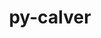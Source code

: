 ---
title: "py-calver"
layout: cache
categories: [package, develop-2024-03-17]
meta: {"versions": ["2022.6.26"], "compilers": ["apple-clang@=15.0.0", "cce@=15.0.1", "gcc@=11.1.0", "gcc@=11.4.0", "gcc@=7.3.1", "gcc@=7.5.0", "gcc@=9.4.0", "oneapi@=2024.0.0"], "oss": ["amzn2", "rhel8", "ubuntu18.04", "ubuntu20.04", "ubuntu22.04", "ventura"], "platforms": ["darwin", "linux"], "targets": ["aarch64", "neoverse_n1", "neoverse_v1", "neoverse_v2", "ppc64le", "x86_64_v3", "zen4"], "stacks": ["aws-isc", "aws-isc-aarch64", "data-vis-sdk", "e4s", "e4s-cray-rhel", "e4s-neoverse-v2", "e4s-neoverse_v1", "e4s-oneapi", "e4s-power", "e4s-rocm-external", "ml-darwin-aarch64-mps", "ml-linux-x86_64-cpu", "ml-linux-x86_64-cuda", "ml-linux-x86_64-rocm", "radiuss", "root"], "num_specs": 23, "num_specs_by_stack": {"ml-darwin-aarch64-mps": 2, "root": 23, "aws-isc-aarch64": 2, "aws-isc": 1, "e4s-cray-rhel": 1, "radiuss": 1, "e4s-power": 2, "data-vis-sdk": 2, "e4s-neoverse_v1": 2, "e4s-neoverse-v2": 2, "ml-linux-x86_64-cpu": 3, "ml-linux-x86_64-cuda": 3, "e4s-rocm-external": 1, "ml-linux-x86_64-rocm": 2, "e4s": 3, "e4s-oneapi": 2}}
spec_details: [{"hash": "tllwcdgdzksp565lq6g3t4b6ha3azanj", "compiler": "apple-clang@=15.0.0", "versions": ["2022.6.26"], "os": "ventura", "platform": "darwin", "target": "aarch64", "variants": ["build_system=python_pip"], "stacks": ["ml-darwin-aarch64-mps", "root"], "size": "-", "tarball": "https://binaries.spack.io/releases/develop-2024-03-17/build_cache/darwin-ventura-aarch64/apple-clang-15.0.0/py-calver-2022.6.26/darwin-ventura-aarch64-apple-clang-15.0.0-py-calver-2022.6.26-tllwcdgdzksp565lq6g3t4b6ha3azanj.spack"}, {"hash": "2k4vn6ewcwd7tzkeznsxvike5duz76uj", "compiler": "apple-clang@=15.0.0", "versions": ["2022.6.26"], "os": "ventura", "platform": "darwin", "target": "aarch64", "variants": ["build_system=python_pip"], "stacks": ["ml-darwin-aarch64-mps", "root"], "size": "-", "tarball": "https://binaries.spack.io/releases/develop-2024-03-17/build_cache/darwin-ventura-aarch64/apple-clang-15.0.0/py-calver-2022.6.26/darwin-ventura-aarch64-apple-clang-15.0.0-py-calver-2022.6.26-2k4vn6ewcwd7tzkeznsxvike5duz76uj.spack"}, {"hash": "3a6z7gwfbijhk62ynjimgqwitvexmgo4", "compiler": "gcc@=7.3.1", "versions": ["2022.6.26"], "os": "amzn2", "platform": "linux", "target": "aarch64", "variants": ["build_system=python_pip"], "stacks": ["aws-isc-aarch64", "root"], "size": "-", "tarball": "https://binaries.spack.io/releases/develop-2024-03-17/build_cache/linux-amzn2-aarch64/gcc-7.3.1/py-calver-2022.6.26/linux-amzn2-aarch64-gcc-7.3.1-py-calver-2022.6.26-3a6z7gwfbijhk62ynjimgqwitvexmgo4.spack"}, {"hash": "q64kpb2fcev4ou77jdoapthl6eazqcgy", "compiler": "gcc@=7.3.1", "versions": ["2022.6.26"], "os": "amzn2", "platform": "linux", "target": "neoverse_n1", "variants": ["build_system=python_pip"], "stacks": ["aws-isc-aarch64", "root"], "size": "-", "tarball": "https://binaries.spack.io/releases/develop-2024-03-17/build_cache/linux-amzn2-neoverse_n1/gcc-7.3.1/py-calver-2022.6.26/linux-amzn2-neoverse_n1-gcc-7.3.1-py-calver-2022.6.26-q64kpb2fcev4ou77jdoapthl6eazqcgy.spack"}, {"hash": "lntveuobcs64xualtca7ah3kplucasce", "compiler": "gcc@=7.3.1", "versions": ["2022.6.26"], "os": "amzn2", "platform": "linux", "target": "x86_64_v3", "variants": ["build_system=python_pip"], "stacks": ["root", "aws-isc"], "size": "-", "tarball": "https://binaries.spack.io/releases/develop-2024-03-17/build_cache/linux-amzn2-x86_64_v3/gcc-7.3.1/py-calver-2022.6.26/linux-amzn2-x86_64_v3-gcc-7.3.1-py-calver-2022.6.26-lntveuobcs64xualtca7ah3kplucasce.spack"}, {"hash": "ggi2kros2r5xebmw45p54ssatiybgaki", "compiler": "cce@=15.0.1", "versions": ["2022.6.26"], "os": "rhel8", "platform": "linux", "target": "zen4", "variants": ["build_system=python_pip"], "stacks": ["root", "e4s-cray-rhel"], "size": "-", "tarball": "https://binaries.spack.io/releases/develop-2024-03-17/build_cache/linux-rhel8-zen4/cce-15.0.1/py-calver-2022.6.26/linux-rhel8-zen4-cce-15.0.1-py-calver-2022.6.26-ggi2kros2r5xebmw45p54ssatiybgaki.spack"}, {"hash": "hosmmh6ks33unhuyzerdcqqn4cckzzwy", "compiler": "gcc@=7.5.0", "versions": ["2022.6.26"], "os": "ubuntu18.04", "platform": "linux", "target": "x86_64_v3", "variants": ["build_system=python_pip"], "stacks": ["radiuss", "root"], "size": "-", "tarball": "https://binaries.spack.io/releases/develop-2024-03-17/build_cache/linux-ubuntu18.04-x86_64_v3/gcc-7.5.0/py-calver-2022.6.26/linux-ubuntu18.04-x86_64_v3-gcc-7.5.0-py-calver-2022.6.26-hosmmh6ks33unhuyzerdcqqn4cckzzwy.spack"}, {"hash": "rpa2k2qozj3ffivd37jndwkcjx57kxvi", "compiler": "gcc@=9.4.0", "versions": ["2022.6.26"], "os": "ubuntu20.04", "platform": "linux", "target": "ppc64le", "variants": ["build_system=python_pip"], "stacks": ["e4s-power", "root"], "size": "-", "tarball": "https://binaries.spack.io/releases/develop-2024-03-17/build_cache/linux-ubuntu20.04-ppc64le/gcc-9.4.0/py-calver-2022.6.26/linux-ubuntu20.04-ppc64le-gcc-9.4.0-py-calver-2022.6.26-rpa2k2qozj3ffivd37jndwkcjx57kxvi.spack"}, {"hash": "a5liou54k6cnhyhi5mpirjay7q4zq4fk", "compiler": "gcc@=9.4.0", "versions": ["2022.6.26"], "os": "ubuntu20.04", "platform": "linux", "target": "ppc64le", "variants": ["build_system=python_pip"], "stacks": ["e4s-power", "root"], "size": "-", "tarball": "https://binaries.spack.io/releases/develop-2024-03-17/build_cache/linux-ubuntu20.04-ppc64le/gcc-9.4.0/py-calver-2022.6.26/linux-ubuntu20.04-ppc64le-gcc-9.4.0-py-calver-2022.6.26-a5liou54k6cnhyhi5mpirjay7q4zq4fk.spack"}, {"hash": "vw56pr6xhvcltrbsn7tplel6zpmppdj7", "compiler": "gcc@=11.1.0", "versions": ["2022.6.26"], "os": "ubuntu20.04", "platform": "linux", "target": "x86_64_v3", "variants": ["build_system=python_pip"], "stacks": ["data-vis-sdk", "root"], "size": "-", "tarball": "https://binaries.spack.io/releases/develop-2024-03-17/build_cache/linux-ubuntu20.04-x86_64_v3/gcc-11.1.0/py-calver-2022.6.26/linux-ubuntu20.04-x86_64_v3-gcc-11.1.0-py-calver-2022.6.26-vw56pr6xhvcltrbsn7tplel6zpmppdj7.spack"}, {"hash": "hoxwa22wcfwtxwcpob4hbzse5b44rd5g", "compiler": "gcc@=11.1.0", "versions": ["2022.6.26"], "os": "ubuntu20.04", "platform": "linux", "target": "x86_64_v3", "variants": ["build_system=python_pip"], "stacks": ["data-vis-sdk", "root"], "size": "-", "tarball": "https://binaries.spack.io/releases/develop-2024-03-17/build_cache/linux-ubuntu20.04-x86_64_v3/gcc-11.1.0/py-calver-2022.6.26/linux-ubuntu20.04-x86_64_v3-gcc-11.1.0-py-calver-2022.6.26-hoxwa22wcfwtxwcpob4hbzse5b44rd5g.spack"}, {"hash": "nvsv2dy6d273qcc6kyq3ozsspk7yomfv", "compiler": "gcc@=11.4.0", "versions": ["2022.6.26"], "os": "ubuntu22.04", "platform": "linux", "target": "neoverse_v1", "variants": ["build_system=python_pip"], "stacks": ["root", "e4s-neoverse_v1"], "size": "-", "tarball": "https://binaries.spack.io/releases/develop-2024-03-17/build_cache/linux-ubuntu22.04-neoverse_v1/gcc-11.4.0/py-calver-2022.6.26/linux-ubuntu22.04-neoverse_v1-gcc-11.4.0-py-calver-2022.6.26-nvsv2dy6d273qcc6kyq3ozsspk7yomfv.spack"}, {"hash": "47vebvmtmytpqxbmtnoyb73e6cu7dyfm", "compiler": "gcc@=11.4.0", "versions": ["2022.6.26"], "os": "ubuntu22.04", "platform": "linux", "target": "neoverse_v1", "variants": ["build_system=python_pip"], "stacks": ["root", "e4s-neoverse_v1"], "size": "-", "tarball": "https://binaries.spack.io/releases/develop-2024-03-17/build_cache/linux-ubuntu22.04-neoverse_v1/gcc-11.4.0/py-calver-2022.6.26/linux-ubuntu22.04-neoverse_v1-gcc-11.4.0-py-calver-2022.6.26-47vebvmtmytpqxbmtnoyb73e6cu7dyfm.spack"}, {"hash": "ujmrzmo55ybjfui5jhqjh4ko5xvxm7oc", "compiler": "gcc@=11.4.0", "versions": ["2022.6.26"], "os": "ubuntu22.04", "platform": "linux", "target": "neoverse_v2", "variants": ["build_system=python_pip"], "stacks": ["root", "e4s-neoverse-v2"], "size": "-", "tarball": "https://binaries.spack.io/releases/develop-2024-03-17/build_cache/linux-ubuntu22.04-neoverse_v2/gcc-11.4.0/py-calver-2022.6.26/linux-ubuntu22.04-neoverse_v2-gcc-11.4.0-py-calver-2022.6.26-ujmrzmo55ybjfui5jhqjh4ko5xvxm7oc.spack"}, {"hash": "yc4ygggzyx4nmqkljwfljq3y26eki3bp", "compiler": "gcc@=11.4.0", "versions": ["2022.6.26"], "os": "ubuntu22.04", "platform": "linux", "target": "neoverse_v2", "variants": ["build_system=python_pip"], "stacks": ["root", "e4s-neoverse-v2"], "size": "-", "tarball": "https://binaries.spack.io/releases/develop-2024-03-17/build_cache/linux-ubuntu22.04-neoverse_v2/gcc-11.4.0/py-calver-2022.6.26/linux-ubuntu22.04-neoverse_v2-gcc-11.4.0-py-calver-2022.6.26-yc4ygggzyx4nmqkljwfljq3y26eki3bp.spack"}, {"hash": "boh5t6v6nl6ely5wdwwxc5ajky72vjot", "compiler": "gcc@=11.4.0", "versions": ["2022.6.26"], "os": "ubuntu22.04", "platform": "linux", "target": "x86_64_v3", "variants": ["build_system=python_pip"], "stacks": ["ml-linux-x86_64-cpu", "ml-linux-x86_64-cuda", "e4s-rocm-external", "root", "ml-linux-x86_64-rocm"], "size": "-", "tarball": "https://binaries.spack.io/releases/develop-2024-03-17/build_cache/linux-ubuntu22.04-x86_64_v3/gcc-11.4.0/py-calver-2022.6.26/linux-ubuntu22.04-x86_64_v3-gcc-11.4.0-py-calver-2022.6.26-boh5t6v6nl6ely5wdwwxc5ajky72vjot.spack"}, {"hash": "4jngwevxpj2p4panizkoqc3pc57gzbsh", "compiler": "gcc@=11.4.0", "versions": ["2022.6.26"], "os": "ubuntu22.04", "platform": "linux", "target": "x86_64_v3", "variants": ["build_system=python_pip"], "stacks": ["root", "e4s"], "size": "-", "tarball": "https://binaries.spack.io/releases/develop-2024-03-17/build_cache/linux-ubuntu22.04-x86_64_v3/gcc-11.4.0/py-calver-2022.6.26/linux-ubuntu22.04-x86_64_v3-gcc-11.4.0-py-calver-2022.6.26-4jngwevxpj2p4panizkoqc3pc57gzbsh.spack"}, {"hash": "4fhnnnm5ipql5jbghccdr7izqqwdyte3", "compiler": "gcc@=11.4.0", "versions": ["2022.6.26"], "os": "ubuntu22.04", "platform": "linux", "target": "x86_64_v3", "variants": ["build_system=python_pip"], "stacks": ["root", "e4s"], "size": "-", "tarball": "https://binaries.spack.io/releases/develop-2024-03-17/build_cache/linux-ubuntu22.04-x86_64_v3/gcc-11.4.0/py-calver-2022.6.26/linux-ubuntu22.04-x86_64_v3-gcc-11.4.0-py-calver-2022.6.26-4fhnnnm5ipql5jbghccdr7izqqwdyte3.spack"}, {"hash": "quq7hbrmckeiu7ehd2rvln5r4qbtsqb4", "compiler": "gcc@=11.4.0", "versions": ["2022.6.26"], "os": "ubuntu22.04", "platform": "linux", "target": "x86_64_v3", "variants": ["build_system=python_pip"], "stacks": ["root", "e4s"], "size": "-", "tarball": "https://binaries.spack.io/releases/develop-2024-03-17/build_cache/linux-ubuntu22.04-x86_64_v3/gcc-11.4.0/py-calver-2022.6.26/linux-ubuntu22.04-x86_64_v3-gcc-11.4.0-py-calver-2022.6.26-quq7hbrmckeiu7ehd2rvln5r4qbtsqb4.spack"}, {"hash": "2sb65cs6rerbz67q2kx7mfljaojpzn3h", "compiler": "gcc@=11.4.0", "versions": ["2022.6.26"], "os": "ubuntu22.04", "platform": "linux", "target": "x86_64_v3", "variants": ["build_system=python_pip"], "stacks": ["ml-linux-x86_64-rocm", "root", "ml-linux-x86_64-cpu", "ml-linux-x86_64-cuda"], "size": "-", "tarball": "https://binaries.spack.io/releases/develop-2024-03-17/build_cache/linux-ubuntu22.04-x86_64_v3/gcc-11.4.0/py-calver-2022.6.26/linux-ubuntu22.04-x86_64_v3-gcc-11.4.0-py-calver-2022.6.26-2sb65cs6rerbz67q2kx7mfljaojpzn3h.spack"}, {"hash": "2lwnbt5gnampn3qizwg5tllihczuyj6v", "compiler": "gcc@=11.4.0", "versions": ["2022.6.26"], "os": "ubuntu22.04", "platform": "linux", "target": "x86_64_v3", "variants": ["build_system=python_pip"], "stacks": ["root", "ml-linux-x86_64-cpu", "ml-linux-x86_64-cuda"], "size": "-", "tarball": "https://binaries.spack.io/releases/develop-2024-03-17/build_cache/linux-ubuntu22.04-x86_64_v3/gcc-11.4.0/py-calver-2022.6.26/linux-ubuntu22.04-x86_64_v3-gcc-11.4.0-py-calver-2022.6.26-2lwnbt5gnampn3qizwg5tllihczuyj6v.spack"}, {"hash": "ww5u6rs4usf5redjjlcbzk7vsddeowhg", "compiler": "oneapi@=2024.0.0", "versions": ["2022.6.26"], "os": "ubuntu22.04", "platform": "linux", "target": "x86_64_v3", "variants": ["build_system=python_pip"], "stacks": ["root", "e4s-oneapi"], "size": "-", "tarball": "https://binaries.spack.io/releases/develop-2024-03-17/build_cache/linux-ubuntu22.04-x86_64_v3/oneapi-2024.0.0/py-calver-2022.6.26/linux-ubuntu22.04-x86_64_v3-oneapi-2024.0.0-py-calver-2022.6.26-ww5u6rs4usf5redjjlcbzk7vsddeowhg.spack"}, {"hash": "wfywkn7vwxjtwxr3msy3zviu33singkx", "compiler": "oneapi@=2024.0.0", "versions": ["2022.6.26"], "os": "ubuntu22.04", "platform": "linux", "target": "x86_64_v3", "variants": ["build_system=python_pip"], "stacks": ["root", "e4s-oneapi"], "size": "-", "tarball": "https://binaries.spack.io/releases/develop-2024-03-17/build_cache/linux-ubuntu22.04-x86_64_v3/oneapi-2024.0.0/py-calver-2022.6.26/linux-ubuntu22.04-x86_64_v3-oneapi-2024.0.0-py-calver-2022.6.26-wfywkn7vwxjtwxr3msy3zviu33singkx.spack"}]
---